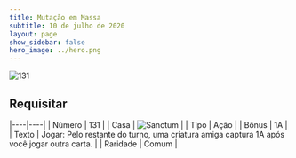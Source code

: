 ```yaml
---
title: Mutação em Massa
subtitle: 10 de julho de 2020
layout: page
show_sidebar: false
hero_image: ../hero.png
---
```


![131](https://cdn.keyforgegame.com/media/card_front/pt/479_131_M548P4M3F4G2_pt.png)

## Requisitar

|----|----|
| Número | 131 |
| Casa | ![Sanctum](https://archonarcana.com/images/thumb/c/c7/Sanctum.png/22px-Sanctum.png "Santuário") |
| Tipo | Ação |
| Bônus | 1A |
| Texto | Jogar: Pelo restante do turno, uma criatura amiga captura 1A após você jogar outra carta. |
| Raridade | Comum |
